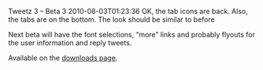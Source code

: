 Tweetz 3 – Beta 3
2010-08-03T01:23:36
OK, the tab icons are back. Also, the tabs are on the bottom. The look should be similar to before

Next beta will have the font selections, “more” links and probably flyouts for the user information and reply tweets.

Available on the [downloads page](/downloads).
